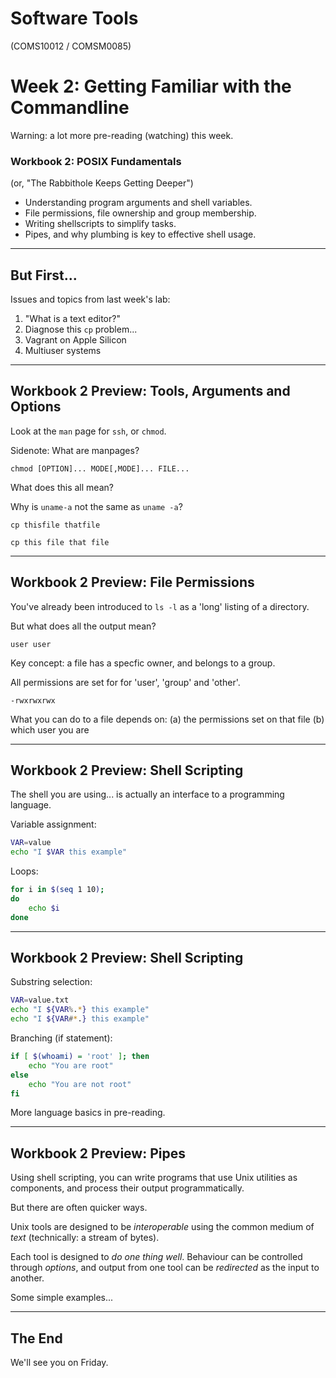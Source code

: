# Software Tools
(COMS10012 / COMSM0085)

# Week 2: Getting Familiar with the Commandline

Warning: a lot more pre-reading (watching) this week.

### Workbook 2: POSIX Fundamentals 
(or, "The Rabbithole Keeps Getting Deeper")
- Understanding program arguments and shell variables.
- File permissions, file ownership and group membership.
- Writing shellscripts to simplify tasks.
- Pipes, and why plumbing is key to effective shell usage.

---

## But First...

Issues and topics from last week's lab:

1. "What is a text editor?"
2. Diagnose this `cp` problem...
3. Vagrant on Apple Silicon
4. Multiuser systems


---

## Workbook 2 Preview: Tools, Arguments and Options

Look at the `man` page for `ssh`, or `chmod`.

Sidenote: What are manpages?

`chmod [OPTION]... MODE[,MODE]... FILE...`

What does this all mean?

Why is `uname-a` not the same as `uname -a`?

`cp thisfile thatfile`

`cp this file that file`


---

## Workbook 2 Preview: File Permissions

You've already been introduced to `ls -l` as a 'long' listing of a directory.

But what does all the output mean?

`user user`

Key concept: a file has a specfic owner, and belongs to a group.

All permissions are set for for 'user', 'group' and 'other'.

`-rwxrwxrwx`

What you can do to a file depends on: 
    (a) the permissions set on that file 
    (b) which user you are

---

## Workbook 2 Preview: Shell Scripting

The shell you are using... is actually an interface to a programming language.

Variable assignment:
```bash
VAR=value
echo "I $VAR this example"
```

Loops:
```bash
for i in $(seq 1 10);
do
    echo $i
done
```

---

## Workbook 2 Preview: Shell Scripting

Substring selection:
```bash
VAR=value.txt
echo "I ${VAR%.*} this example"
echo "I ${VAR#*.} this example"
```

Branching (if statement):
```bash
if [ $(whoami) = 'root' ]; then
    echo "You are root"
else
    echo "You are not root"
fi
```

More language basics in pre-reading.

---

## Workbook 2 Preview: Pipes

Using shell scripting, you can write programs that use Unix utilities as
components, and process their output programmatically. 

But there are often quicker ways.

Unix tools are designed to be _interoperable_ using the common medium of _text_ 
(technically: a stream of bytes). 

Each tool is designed to _do one thing well_. Behaviour can be controlled
through _options_, and output from one tool can be _redirected_ as the input to
another.

Some simple examples...

---
## The End

We'll see you on Friday.
